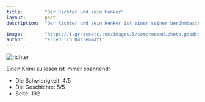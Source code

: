 ```yaml
---
title:        "Der Richter und sein Henker"
layout:       post
description:  "Der Richter und sein Henker ist einer seiner berühmtesten Romane - die Geschichte eines Mordes. Mit den reißerischen Mitteln einer Detektivstory erzählt er die Aufklärung einer Gewalttat an einem Polizeileutnant, den letzten Fall des totkranken Komissars Bärlach - die Geschichte einer hintergründigen Pointe."

image:        "https://i.gr-assets.com/images/S/compressed.photo.goodreads.com/books/1518001739l/610159._SY475_.jpg"
author:       "Friedrich Dürrenmatt"
---
```

![richter](https://i.gr-assets.com/images/S/compressed.photo.goodreads.com/books/1518001739l/610159._SY475_.jpg "Richter")

Einen Krimi zu lesen ist immer spannend!

* Die Schwierigkeit: 4/5 
* Die Geschichte: 5/5
* Seite: 192
 
